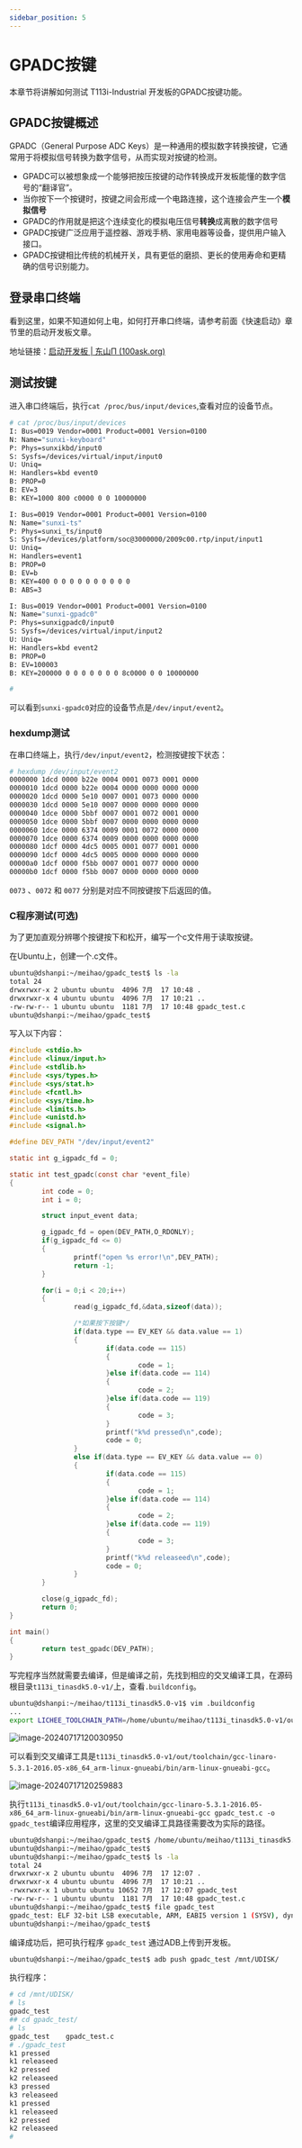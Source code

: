 ```yaml
---
sidebar_position: 5
---
```

# GPADC按键

本章节将讲解如何测试 T113i-Industrial 开发板的GPADC按键功能。

## GPADC按键概述

GPADC（General Purpose ADC Keys）是一种通用的模拟数字转换按键，它通常用于将模拟信号转换为数字信号，从而实现对按键的检测。

- GPADC可以被想象成一个能够把按压按键的动作转换成开发板能懂的数字信号的“翻译官”。
- 当你按下一个按键时，按键之间会形成一个电路连接，这个连接会产生一个**模拟信号**
- GPADC的作用就是把这个连续变化的模拟电压信号**转换**成离散的数字信号
- GPADC按键广泛应用于遥控器、游戏手柄、家用电器等设备，提供用户输入接口。
- GPADC按键相比传统的机械开关，具有更低的磨损、更长的使用寿命和更精确的信号识别能力。

## 登录串口终端

看到这里，如果不知道如何上电，如何打开串口终端，请参考前面《快速启动》章节里的启动开发板文章。

地址链接：[启动开发板 | 东山Π (100ask.org)](https://dshanpi.100ask.org/docs/T113i-Industrial/part1/QuickStart)

## 测试按键

进入串口终端后，执行`cat /proc/bus/input/devices`,查看对应的设备节点。

~~~bash
# cat /proc/bus/input/devices
I: Bus=0019 Vendor=0001 Product=0001 Version=0100
N: Name="sunxi-keyboard"
P: Phys=sunxikbd/input0
S: Sysfs=/devices/virtual/input/input0
U: Uniq=
H: Handlers=kbd event0
B: PROP=0
B: EV=3
B: KEY=1000 800 c0000 0 0 10000000

I: Bus=0019 Vendor=0001 Product=0001 Version=0100
N: Name="sunxi-ts"
P: Phys=sunxi_ts/input0
S: Sysfs=/devices/platform/soc@3000000/2009c00.rtp/input/input1
U: Uniq=
H: Handlers=event1
B: PROP=0
B: EV=b
B: KEY=400 0 0 0 0 0 0 0 0 0 0
B: ABS=3

I: Bus=0019 Vendor=0001 Product=0001 Version=0100
N: Name="sunxi-gpadc0"
P: Phys=sunxigpadc0/input0
S: Sysfs=/devices/virtual/input/input2
U: Uniq=
H: Handlers=kbd event2
B: PROP=0
B: EV=100003
B: KEY=200000 0 0 0 0 0 0 0 8c0000 0 0 10000000

#
~~~

可以看到`sunxi-gpadc0`对应的设备节点是`/dev/input/event2`。

### hexdump测试

在串口终端上，执行`/dev/input/event2`，检测按键按下状态：

~~~bash
# hexdump /dev/input/event2
0000000 1dcd 0000 b22e 0004 0001 0073 0001 0000
0000010 1dcd 0000 b22e 0004 0000 0000 0000 0000
0000020 1dcd 0000 5e10 0007 0001 0073 0000 0000
0000030 1dcd 0000 5e10 0007 0000 0000 0000 0000
0000040 1dce 0000 5bbf 0007 0001 0072 0001 0000
0000050 1dce 0000 5bbf 0007 0000 0000 0000 0000
0000060 1dce 0000 6374 0009 0001 0072 0000 0000
0000070 1dce 0000 6374 0009 0000 0000 0000 0000
0000080 1dcf 0000 4dc5 0005 0001 0077 0001 0000
0000090 1dcf 0000 4dc5 0005 0000 0000 0000 0000
00000a0 1dcf 0000 f5bb 0007 0001 0077 0000 0000
00000b0 1dcf 0000 f5bb 0007 0000 0000 0000 0000
~~~

`0073` 、`0072` 和 `0077` 分别是对应不同按键按下后返回的值。

### C程序测试(可选)

为了更加直观分辨哪个按键按下和松开，编写一个c文件用于读取按键。

在Ubuntu上，创建一个.c文件。

~~~bash
ubuntu@dshanpi:~/meihao/gpadc_test$ ls -la
total 24
drwxrwxr-x 2 ubuntu ubuntu  4096 7月  17 10:48 .
drwxrwxr-x 4 ubuntu ubuntu  4096 7月  17 10:21 ..
-rw-rw-r-- 1 ubuntu ubuntu  1181 7月  17 10:48 gpadc_test.c
ubuntu@dshanpi:~/meihao/gpadc_test$
~~~

写入以下内容：

~~~c
#include <stdio.h>
#include <linux/input.h>
#include <stdlib.h>
#include <sys/types.h>
#include <sys/stat.h>
#include <fcntl.h>
#include <sys/time.h>
#include <limits.h>
#include <unistd.h>
#include <signal.h>

#define DEV_PATH "/dev/input/event2"

static int g_igpadc_fd = 0;

static int test_gpadc(const char *event_file)
{
        int code = 0;
        int i = 0;

        struct input_event data;

        g_igpadc_fd = open(DEV_PATH,O_RDONLY);
        if(g_igpadc_fd <= 0)
        {
                printf("open %s error!\n",DEV_PATH);
                return -1;
        }

        for(i = 0;i < 20;i++)
        {
                read(g_igpadc_fd,&data,sizeof(data));

                /*如果按下按键*/
                if(data.type == EV_KEY && data.value == 1)
                {
                        if(data.code == 115)
                        {
                                code = 1;
                        }else if(data.code == 114)
                        {
                                code = 2;
                        }else if(data.code == 119)
                        {
                                code = 3;
                        }
                        printf("k%d pressed\n",code);
                        code = 0;
                }
                else if(data.type == EV_KEY && data.value == 0)
                {
                        if(data.code == 115)
                        {
                                code = 1;
                        }else if(data.code == 114)
                        {
                                code = 2;
                        }else if(data.code == 119)
                        {
                                code = 3;
                        }
                        printf("k%d releaseed\n",code);
                        code = 0;
                }
        }

        close(g_igpadc_fd);
        return 0;
}

int main()
{
        return test_gpadc(DEV_PATH);
}
~~~

写完程序当然就需要去编译，但是编译之前，先找到相应的交叉编译工具，在源码根目录`t113i_tinasdk5.0-v1/`上，查看`.buildconfig`。

~~~bash
ubuntu@dshanpi:~/meihao/t113i_tinasdk5.0-v1$ vim .buildconfig
...
export LICHEE_TOOLCHAIN_PATH=/home/ubuntu/meihao/t113i_tinasdk5.0-v1/out/toolchain/gcc-linaro-5.3.1-2016.05-x86_64_arm-linux-gnueabi
~~~

![image-20240717120030950](images/image-20240717120030950.png)

可以看到交叉编译工具是`t113i_tinasdk5.0-v1/out/toolchain/gcc-linaro-5.3.1-2016.05-x86_64_arm-linux-gnueabi/bin/arm-linux-gnueabi-gcc`。

![image-20240717120259883](images/image-20240717120259883.png)

执行`t113i_tinasdk5.0-v1/out/toolchain/gcc-linaro-5.3.1-2016.05-x86_64_arm-linux-gnueabi/bin/arm-linux-gnueabi-gcc gpadc_test.c -o gpadc_test`编译应用程序，这里的交叉编译工具路径需要改为实际的路径。

~~~bash
ubuntu@dshanpi:~/meihao/gpadc_test$ /home/ubuntu/meihao/t113i_tinasdk5.0-v1/out/toolchain/gcc-linaro-5.3.1-2016.05-x86_64_arm-linux-gnueabi/bin/arm-linux-gnueabi-gcc gpadc_test.c -o gpadc_test
ubuntu@dshanpi:~/meihao/gpadc_test$
ubuntu@dshanpi:~/meihao/gpadc_test$ ls -la
total 24
drwxrwxr-x 2 ubuntu ubuntu  4096 7月  17 12:07 .
drwxrwxr-x 4 ubuntu ubuntu  4096 7月  17 10:21 ..
-rwxrwxr-x 1 ubuntu ubuntu 10652 7月  17 12:07 gpadc_test
-rw-rw-r-- 1 ubuntu ubuntu  1181 7月  17 10:48 gpadc_test.c
ubuntu@dshanpi:~/meihao/gpadc_test$ file gpadc_test
gpadc_test: ELF 32-bit LSB executable, ARM, EABI5 version 1 (SYSV), dynamically linked, interpreter /lib/ld-linux.so.3, for GNU/Linux 2.6.32, BuildID[sha1]=b8a92558e4a8aa4ea8ef04018054c8d4e55de7ff, with debug_info, not stripped
ubuntu@dshanpi:~/meihao/gpadc_test$
~~~

编译成功后，把可执行程序 `gpadc_test` 通过ADB上传到开发板。

~~~bash
ubuntu@dshanpi:~/meihao/gpadc_test$ adb push gpadc_test /mnt/UDISK/
~~~

执行程序：

~~~bash
# cd /mnt/UDISK/
# ls
gpadc_test
## cd gpadc_test/
# ls
gpadc_test    gpadc_test.c
# ./gpadc_test
k1 pressed
k1 releaseed
k2 pressed
k2 releaseed
k3 pressed
k3 releaseed
k1 pressed
k1 releaseed
k2 pressed
k2 releaseed
#
~~~



